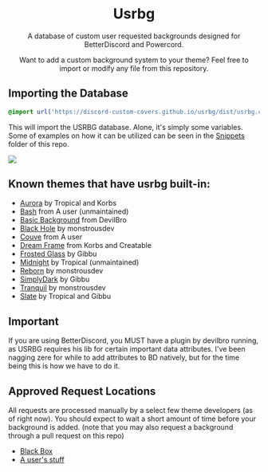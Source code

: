 <h1 align="center">Usrbg</h1>
<p align="center">A database of custom user requested backgrounds designed for BetterDiscord and Powercord.</p>
<p align="center">Want to add a custom background system to your theme? Feel free to import or modify any file from this repository.</p>






## Importing the Database

```css
@import url('https://discord-custom-covers.github.io/usrbg/dist/usrbg.css');
```

This will import the USRBG database. Alone, it's simply some variables. Some of examples on how it can be utilized can be seen in the [Snippets](https://github.com/Discord-Custom-Covers/usrbg/tree/master/snippets) folder of this repo.

![](https://i.imgur.com/yClqBoR.png)
## Known themes that have usrbg built-in:
* [Aurora](https://github.com/KorbsStudio/Aurora) by Tropical and Korbs
* [Bash](https://github.com/A-User-s-Discord-Themes/Bash/) from A user (unmaintained)
* [Basic Background](https://github.com/mwittrien/BetterDiscordAddons/tree/master/Themes/BasicBackground) from DevilBro
* [Black Hole](https://github.com/monstrousdev/themes/tree/master/black-hole) by monstrousdev
* [Couve](https://github.com/A-User-s-Discord-Themes/Couve/) from A user
* [Dream Frame](https://github.com/dream-frame/Dream-Frame) from Korbs and Creatable
* [Frosted Glass](https://github.com/gibbu/BetterDiscord-Themes/tree/master/) by Gibbu
* [Midnight](https://tropix126.github.io/BetterDiscordStuff/midnight/) by Tropical (unmaintained)
* [Reborn](http://github.com/monstrousdev/themes/blob/master/phoenix-bundle/) by monstrousdev
* [SimplyDark](https://github.com/gibbu/BetterDiscord-Themes/tree/master/) by Gibbu
* [Tranquil](http://github.com/monstrousdev/themes/blob/master/phoenix-bundle/) by monstrousdev
* [Slate](https://gibbu.github.io/BetterDiscord-Themes/Slate) by Tropical and Gibbu

## Important
If you are using BetterDiscord, you MUST have a plugin by devilbro running, as USRBG requires his lib for certain important data attributes. I've been nagging zere for while to add attributes to BD natively, but for the time being this is how we have to do it. 

## Approved Request Locations
All requests are processed manually by a select few theme developers (as of right now). You should expect to wait a short amount of time before your background is added.
(note that you may also request a background through a pull request on this repo)

* [Black Box](https://discord.gg/TeRQEPb)
* [A user's stuff](https://discord.gg/6jQ4qJV)
